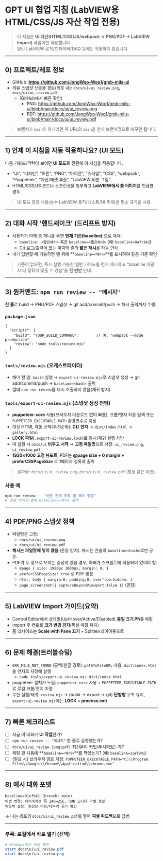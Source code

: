 # GPT UI 협업 지침 (LabVIEW용 HTML/CSS/JS 자산 작업 전용)

> 이 지침은 **UI 자산(HTML/CSS/JS/webpack → PNG/PDF → LabVIEW Import)** 작업에만 적용합니다.  
> 일반 LabVIEW 로직/드라이버/DAQ 등에는 적용하지 않습니다.

---

## 0) 프로젝트/레포 정보
- GitHub: **https://github.com/JongWoo-Woo1/gmb-mils-ui**
- 리뷰 스냅샷 산출물 경로(리포 내): `docs/ui/ui_review.png`, `docs/ui/ui_review.pdf`  
  - (GitHub에서 빠른 확인)  
    - PNG: https://github.com/JongWoo-Woo1/gmb-mils-ui/blob/main/docs/ui/ui_review.png  
    - PDF: https://github.com/JongWoo-Woo1/gmb-mils-ui/blob/main/docs/ui/ui_review.pdf

> 브랜치가 `main`이 아니라면 위 URL의 `main`을 현재 브랜치명으로 바꾸면 됩니다.

---

## 1) 언제 이 지침을 자동 적용하나요? (UI 모드)
다음 키워드/맥락이 보이면 **UI 모드**로 전환해 이 지침을 적용합니다.
- “UI”, “디자인”, “버튼”, “PNG”, “아이콘”, “스타일”, “CSS”, “webpack”, “Puppeteer”, “자산/에셋 추출”, “LabVIEW 버튼 그림”
- HTML/CSS/JS 코드나 스크린샷을 첨부하고 **LabVIEW에서 쓸 이미지**를 언급한 경우

> UI 모드 외의 내용(순수 LabVIEW 로직/테스트/NI 주제)은 평소 규칙을 사용.

---

## 2) 대화 시작 ‘핸드셰이크’ (드리프트 방지)
- 사용자가 아래 중 하나를 주면 **현재 기준(baseline)** 으로 채택:
  - `baseline: <짧은해시>` 혹은 `baseline=<짧은해시>` (예: `baseline=8a7c9e2`)
  - Git 로그/출력에 있는 마지막 줄의 **짧은 해시**를 자동 인식
- 내가 답변할 때 가능하면 맨 위에 **`baseline=<해시>`**를 표시하여 같은 기준 확인

> 기준이 없으면, 즉시 실행 가능한 일반 가이드를 먼저 제시하고 “baseline 제공 시 더 정확히 맞출 수 있음”을 **한 번만** 안내.

---

## 3) 원커맨드: `npm run review -- "메시지"`
**한 줄**로 build → PNG/PDF 스냅샷 → git add/commit/push → 해시 출력까지 수행.

### `package.json`
```jsonc
{
  "scripts": {
    "build": "YOUR_BUILD_COMMAND",        // 예: "webpack --mode production"
    "review": "node tools/review.mjs"
  }
}
```

### `tools/review.mjs` (오케스트레이터)
- 해야 할 일: `build` 실행 → `export-ui-review.mjs`로 스냅샷 생성 → git add/commit/push → `baseline=<hash>` 출력
- 절대 `npm run review`를 다시 호출하지 않음(재귀 방지).

### `tools/export-ui-review.mjs` (스냅샷 생성 전담)
- **puppeteer-core** 사용(브라우저 다운로드 없이 빠름), 크롬/엣지 자동 탐색 또는 `PUPPETEER_EXECUTABLE_PATH` 환경변수로 지정
- 대상 HTML 자동 선택(우선순위): **CLI 인자** → `dist/index.html` → `gallery.html`
- **LOCK 파일**(`.export-ui-review.lock`)로 동시/재귀 실행 차단
- 매 실행 시 `docs/ui` **비우고 시작** → **고정 파일명**으로 저장: `ui_review.png`, `ui_review.pdf`
- **1920×1000 고정 뷰포트**, PDF는 **@page size + 0 margin + preferCSSPageSize** 로 1페이지 정확히 출력

> 결과물: `docs/ui/ui_review.png`, `docs/ui/ui_review.pdf` (항상 같은 이름)

### 사용 예
```bash
npm run review -- "버튼 간격 조정 및 헤더 정렬"
# 콘솔 마지막 줄에 baseline=<해시> 출력
```

---

## 4) PDF/PNG 스냅샷 정책
- 파일명은 고정:  
  - `docs/ui/ui_review.png`  
  - `docs/ui/ui_review.pdf`  
- **해시는 파일명에 넣지 않음** (혼동 방지). 해시는 콘솔의 `baseline=<hash>`로만 공유.
- PDF가 두 장으로 보이는 증상이 있을 경우, 아래가 스크립트에 적용되어 있어야 함:
  - `@page { size: 1920px 1000px; margin: 0; }`
  - `preferCSSPageSize: true` 로 PDF 생성
  - `html, body { margin:0; padding:0; overflow:hidden; }`
  - `page.screenshot({ captureBeyondViewport:false })` (권장)

---

## 5) LabVIEW Import 가이드(요약)
- Control Editor에서 상태별(Up/Hover/Active/Disabled) **동일 크기 PNG** 매핑
- Import 후 컨트롤 **크기 변경 금지**(픽셀 매핑 유지)
- 폼 리사이즈는 **Scale with Pane 끄기** + Splitter/레이아웃으로

---

## 6) 문제 해결(트러블슈팅)
- `ERR_FILE_NOT_FOUND` (공백/한글 경로): `pathToFileURL` 사용, `dist/index.html`을 인자로 지정해 실행
  - `node tools/export-ui-review.mjs dist/index.html`
- puppeteer 설치가 느림: `puppeteer-core` 사용 + `PUPPETEER_EXECUTABLE_PATH`로 로컬 크롬/엣지 지정
- 무한 실행/재귀: `review.mjs` → (build → export → git) **단방향** 구조 유지, `export-ui-review.mjs`에는 **LOCK + process.exit**

---

## 7) 빠른 체크리스트
- [ ] 지금 이 대화가 **UI 작업**인가?
- [ ] `npm run review -- "메시지"` 한 줄로 실행했는가?
- [ ] `docs/ui/ui_review.(png|pdf)` 최신본이 커밋/푸시되었는가?
- [ ] 채팅 맨 처음에 **`baseline=<해시>`**를 적었는가? (예: `baseline=31ef941`)
- [ ] (필요 시) 브라우저 경로 지정: `PUPPETEER_EXECUTABLE_PATH="C:\\Program Files\\Google\\Chrome\\Application\\chrome.exe"`

---

## 8) 예시 대화 포맷
```
baseline=31ef941 (branch: main)
이번 변경: 네비게이션 폭 240→256, RUN 모니터 라벨 정렬
피드백 요청: 좌상단 마진/테두리 굵기 확인
```
→ 나는 레포의 `docs/ui/ui_review.pdf`를 열어 **픽셀 피드백**으로 답변.

---

### 부록: 로컬에서 바로 열기 (선택)
```powershell
# Windows에서 바로 확인
start docs\ui\ui_review.pdf
start docs\ui\ui_review.png
```
